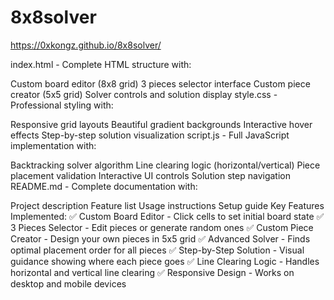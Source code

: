 # 8x8solver

https://0xkongz.github.io/8x8solver/

index.html - Complete HTML structure with:

Custom board editor (8x8 grid)
3 pieces selector interface
Custom piece creator (5x5 grid)
Solver controls and solution display
style.css - Professional styling with:

Responsive grid layouts
Beautiful gradient backgrounds
Interactive hover effects
Step-by-step solution visualization
script.js - Full JavaScript implementation with:

Backtracking solver algorithm
Line clearing logic (horizontal/vertical)
Piece placement validation
Interactive UI controls
Solution step navigation
README.md - Complete documentation with:

Project description
Feature list
Usage instructions
Setup guide
Key Features Implemented:
✅ Custom Board Editor - Click cells to set initial board state
✅ 3 Pieces Selector - Edit pieces or generate random ones
✅ Custom Piece Creator - Design your own pieces in 5x5 grid
✅ Advanced Solver - Finds optimal placement order for all pieces
✅ Step-by-Step Solution - Visual guidance showing where each piece goes
✅ Line Clearing Logic - Handles horizontal and vertical line clearing
✅ Responsive Design - Works on desktop and mobile devices
